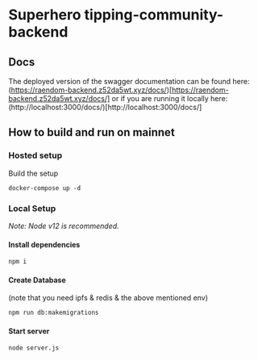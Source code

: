 # Superhero tipping-community-backend

## Docs

The deployed version of the swagger documentation can be found here: (https://raendom-backend.z52da5wt.xyz/docs/)[https://raendom-backend.z52da5wt.xyz/docs/] or if you are running it locally here: (http://localhost:3000/docs/)[http://localhost:3000/docs/]


## How to build and run on mainnet

### Hosted setup

Build the setup
```
docker-compose up -d
```

### Local Setup

*Note: Node v12 is recommended.*

#### Install dependencies
```bash
npm i
```


#### Create Database
(note that you need ipfs & redis & the above mentioned env)

```bash
npm run db:makemigrations
```
#### Start server
```bash
node server.js
```

